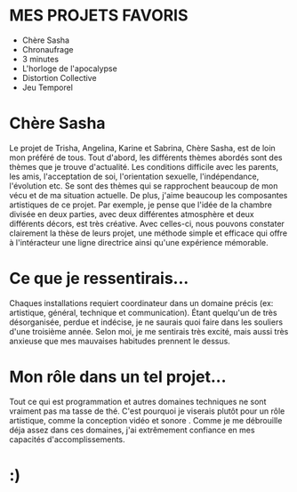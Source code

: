 # MES PROJETS FAVORIS
- Chère Sasha
- Chronaufrage
- 3 minutes
- L'horloge de l'apocalypse
- Distortion Collective
- Jeu Temporel

# Chère Sasha
Le projet de Trisha, Angelina, Karine et Sabrina, Chère Sasha, est de loin mon préféré de tous. Tout d'abord, les différents thèmes abordés sont des thèmes que je trouve d'actualité. Les conditions difficile avec les parents, les amis, l'acceptation de soi, l'orientation sexuelle, l'indépendance, l'évolution etc. Se sont des thèmes qui se rapprochent beaucoup de mon vécu et de ma situation actuelle. De plus, j'aime beaucoup les composantes artistiques de ce projet. Par exemple, je pense que l'idée de la chambre divisée en deux parties, avec deux différentes atmosphère et deux différents décors, est très créative. Avec celles-ci, nous pouvons constater clairement la thèse de leurs projet, une méthode simple et efficace qui offre à l'intéracteur une ligne directrice ainsi qu'une expérience mémorable.

# Ce que je ressentirais...
Chaques installations requiert coordinateur dans un domaine précis (ex: artistique, général, technique et communication). Étant quelqu'un de très désorganisée, perdue et indécise, je ne saurais quoi faire dans les souliers d'une troisième année. Selon moi, je me sentirais très excité, mais aussi très anxieuse que mes mauvaises habitudes prennent le dessus. 

# Mon rôle dans un tel projet...
Tout ce qui est programmation et autres domaines techniques ne sont vraiment pas ma tasse de thé. C'est pourquoi je viserais plutôt pour un rôle artistique, comme la conception vidéo et sonore . Comme je me débrouille déja assez dans ces domaines, j'ai extrêmement confiance en mes capacités d'accomplissements.

# :)
